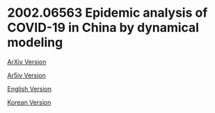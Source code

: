 # 2002.06563 Epidemic analysis of COVID-19 in China by dynamical modeling

[ArXiv Version](https://arxiv.org/abs/2002.06563)

[Ar5iv Version](https://ar5iv.org/abs/2002.06563)

[English Version](https://raw.githack.com/kh-kim/arxiv-translator/master/papers/2002.06563/paper.en.html)

[Korean Version](https://raw.githack.com/kh-kim/arxiv-translator/master/papers/2002.06563/paper.ko.html)